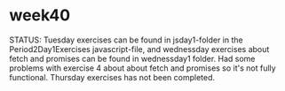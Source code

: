 # week40
STATUS:
Tuesday exercises can be found in jsday1-folder in the Period2Day1Exercises javascript-file, and wednessday exercises about fetch and promises can be found in wednessday1 folder. Had some problems with exercise 4 about about fetch and promises so it's not fully functional.
Thursday exercises has not been completed.
